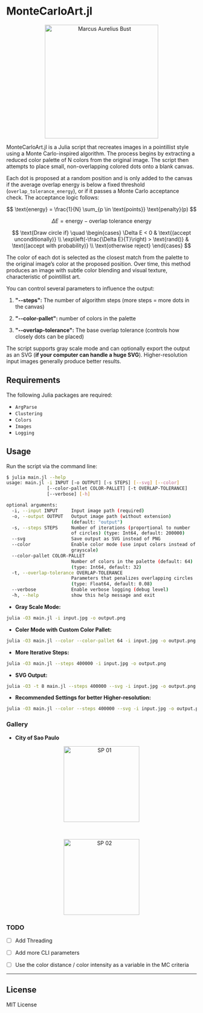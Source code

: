 # MonteCarloArt.jl

<p align="center">
  <img src="examples/marcus_aurelius.svg" alt="Marcus Aurelius Bust" width="300px" />
</p>

MonteCarloArt.jl is a Julia script that recreates images in a pointillist style using a Monte Carlo-inspired algorithm. The process begins by extracting a reduced color palette of N colors from the original image. The script then attempts to place small, non-overlapping colored dots onto a blank canvas.

Each dot is proposed at a random position and is only added to the canvas if the average overlap energy is below a fixed threshold (`overlap_tolerance_energy`), or if it passes a Monte Carlo acceptance check. The acceptance logic follows:

$$
\text{energy} = \frac{1}{N} \sum_{p \in \text{points}} \text{penalty}(p)
$$

$$
\Delta E = \text{energy} - \text{overlap tolerance energy}
$$

$$
\text{Draw circle if} \quad
\begin{cases}
\Delta E < 0 & \text{(accept unconditionally)} \\
\exp\left(-\frac{\Delta E}{T}\right) > \text{rand()} & \text{(accept with probability)} \\
\text{otherwise reject}
\end{cases}
$$

The color of each dot is selected as the closest match from the palette to the original image’s color at the proposed position. Over time, this method produces an image with subtle color blending and visual texture, characteristic of pointillist art.

You can control several parameters to influence the output:

1. **"--steps":** The number of algorithm steps (more steps = more dots in the canvas)

2. **"--color-pallet":** number of colors in the palette

3. **"--overlap-tolerance":** The base overlap tolerance (controls how closely dots can be placed)


The script supports gray scale mode and can optionally export the output as an SVG (**if your computer can handle a huge SVG**). Higher-resolution input images generally produce better results.


## Requirements

The following Julia packages are required:

- `ArgParse`
- `Clustering`
- `Colors`
- `Images`
- `Logging`


## Usage

Run the script via the command line:

```bash
$ julia main.jl --help
usage: main.jl -i INPUT [-o OUTPUT] [-s STEPS] [--svg] [--color]
               [--color-pallet COLOR-PALLET] [-t OVERLAP-TOLERANCE]
               [--verbose] [-h]

optional arguments:
  -i, --input INPUT     Input image path (required)
  -o, --output OUTPUT   Output image path (without extension)
                        (default: "output")
  -s, --steps STEPS     Number of iterations (proportional to number
                        of circles) (type: Int64, default: 200000)
  --svg                 Save output as SVG instead of PNG
  --color               Enable color mode (use input colors instead of
                        grayscale)
  --color-pallet COLOR-PALLET
                        Number of colors in the palette (default: 64)
                        (type: Int64, default: 32)
  -t, --overlap-tolerance OVERLAP-TOLERANCE
                        Parameters that penalizes overlapping circles
                        (type: Float64, default: 0.08)
  --verbose             Enable verbose logging (debug level)
  -h, --help            show this help message and exit

```


- **Gray Scale Mode:**
```bash
julia -O3 main.jl -i input.jpg -o output.png
```


- **Coler Mode with Custom Color Pallet:**
```bash
julia -O3 main.jl --color --color-pallet 64 -i input.jpg -o output.png
```


- **More Iterative Steps:**
```bash
julia -O3 main.jl --steps 400000 -i input.jpg -o output.png
```


- **SVG Output:**
```bash
julia -O3 -t 8 main.jl --steps 400000 --svg -i input.jpg -o output.png
```


- **Recommended Settings for better Higher-resolution:**
```bash
julia -O3 main.jl --color --steps 400000 --svg -i input.jpg -o output.png
```


### Gallery

- **City of Sao Paulo**

<p align="center">
  <img src="examples/sao_paulo_01.svg" alt="SP 01" width="200px" />
</p>

<br>

<p align="center">
  <img src="examples/sao_paulo_02.svg" alt="SP 02" width="200px" />
</p>


### TODO

- [ ] Add Threading
- [ ] Add more CLI parameters
- [ ] Use the color distance / color intensity as a variable in the MC criteria


---

## License

MIT License
